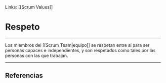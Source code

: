 Links: [[Scrum Values]]

# Respeto
---

Los miembros del [[Scrum Team|equipo]] se respetan entre sí para ser personas capaces e independientes, y son respetados como tales por las personas con las que trabajan.

---

## Referencias